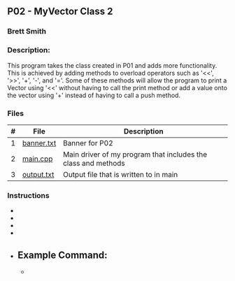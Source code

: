 ## P02 - MyVector Class 2
### Brett Smith
### Description:

This program takes the class created in P01 and adds more functionality. This is achieved by
adding methods to overload operators such as '<<', '>>', '+', '-', and '='. Some of these methods
will allow the program to print a Vector using '<<' without having to call the print method
or add a value onto the vector using '+' instead of having to call a push method.

### Files

|   #   | File            | Description                                        |
| :---: | --------------- | -------------------------------------------------- |
|   1   | [banner.txt]()  | Banner for P02 |
|   2   | [main.cpp]()    | Main driver of my program that includes the class and methods |
|   3   | [output.txt]()  | Output file that is written to in main |

### Instructions

- 
- 
- 
- 

- Example Command:
    - 
    - 
